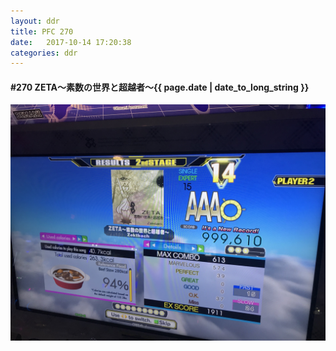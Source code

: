 ```yaml
---
layout: ddr
title: PFC 270
date:   2017-10-14 17:20:38
categories: ddr
---
```


#### **#270** ZETA～素数の世界と超越者～<span class="pull-right">{{ page.date | date_to_long_string }}</span>
![](/images/pfc/270_ZETA～素数の世界と超越者～.jpg)
